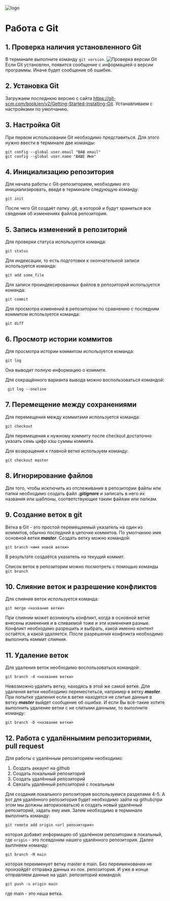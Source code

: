 ![logo](git_logo.png)
# Работа с Git
## 1. Проверка наличия установленного Git
В терминале выполните команду `git version`.
![Проверка версии Git](git_ver.png "Проверка версии Git")
Если Git установлен, появится сообщение с информацией о версии программы. Иначе будет сообщение об ошибке. 
## 2. Установка Git
Загружаем последнюю версию с сайта https://git-scm.com/book/en/v2/Getting-Started-Installing-Git. 
Устанавливаем с настройками по умолчанию.
## 3. Настройка Git
При первом использовании Git необходимо представиться. Для этого нужно ввести в терминале две команды:
```
git config --global user.email "ВАШ email"
git config --global user.name "ВАШЕ Имя"
```
## 4. Инициализацию репозитория
Для начала работы с Git-репозиторием, необходимо его инициализировать, введя в терминале следующую команду:
```
git init
```
После чего Git создаёт папку .git, в которой и будут храниться все сведения об изменениях файлов репозитория. 

## 5. Запись изменений в репозиторий
Для проверки статуса используется команда:
```
git status
```
Для индексации, то есть подготовки к окончательной записи используется команда:
```
git add some_file
```
Для записи проиндексированных файлов в репозиторий используется команда:
```
git commit
```
Для просмотра изменений в репозитории по сравнению с последним коммитом используется команда:
```
git diff
```
## 6. Просмотр истории коммитов

Для просмотра истории коммитом используется команда:

```
git log
```
Она выводит полную информацию о коммите.

Для сокращённого варианта вывода можно воспользоваться командой:
```
 git log --oneline
```

## 7. Перемещение между сохранениями

Для перемещения между коммитами используется команда:

```
git checkout
```
Для перемещения к нужному коммиту после checkout достаточно указать семь цифр хэш суммы коммита.

Для возвращения к главной ветке используем команду:

```
git checkout master
```

## 8. Игнорирование файлов
Для того, чтобы исключить из отслеживания в репозитории файлы или папки 
необходимо создать файл ***.gitignore*** и записать в него их названия или шаблоны, соответствующие таким файлам или папкам. 

## 9. Создание веток в git
Ветка в Git - это простой перемещаемый указатель на один из коммитов, обычно последний в цепочке коммитов. По умолчанию имя основной ветки ***master***.
Создать ветку можно командой:
```
git branch <имя новой ветки>
```
В результате создаётся указатель на текущий коммит.

Список веток в репозитории можно посмотреть с помощью команды `git branch`

## 10. Слияние веток и разрешение конфликтов
Для слияния веток используется команда:
```
git merge <название ветки>
```
При слиянии может возникнуть конфликт, когда в основной ветке внесены изменения и в сливаемой тоже и эти изменения разные. Конфликт необходимо разрешить и выбрать, какой именно контент остаётся, а какой удаляется.
После разрешения конфликта необходимо выполнить коммит слияния.

## 11. Удаление веток
Для удаления веток необходимо воспользоваться командой: 
```
git branch -d <название ветки>
```
Невозможно удалить ветку, находясь в этой же самой ветке. Для удаления ветки необходимо переместиться, например в ветку ***master***.
При попытке удаления если в ветке находятся не слитые данные в ветку ***master*** выйдет сообщение об ошибке. 
И если Вы всё-такие хотите выполнить удаление ветки с не слитыми данными, то выполните команду:
```
git branch -D <название ветки>
```

## 12. Работа с удалённымим репозиториями, pull request

Для работы с удалённым репозиторием необходимо: 
1. Создать аккаунт на github
2. Создать локальный репозиторий
3. Создать удалённый репозиторий
4. Связать удалённый репозиторий с локальным

Для создания локального репозитория воспользуемся разделами 4-5.
А вот для удалённого репозитория будет необходимо зайти на github(при этом мы должны авторизоваться) и создать новый удалённый репозиторий, задать ему имя. 
Затем необходимо в терминале выполнить команду:
```
git remote add origin <url репозитория>
```
которая добавит информацию об удалённом репозитории в локальный, где `origin` - это псевдоним нашего удалённого репозитория.
Далее выплняем команду:
```
git branch -M main
```
которая переименует ветку master в main. Без переименования не произойдёт отправка данных из лок. репозитория.
И уже в конце отправляем данные на удал. репозиторий командой:
```
git push -u origin main
```
где main - это наша ветка.